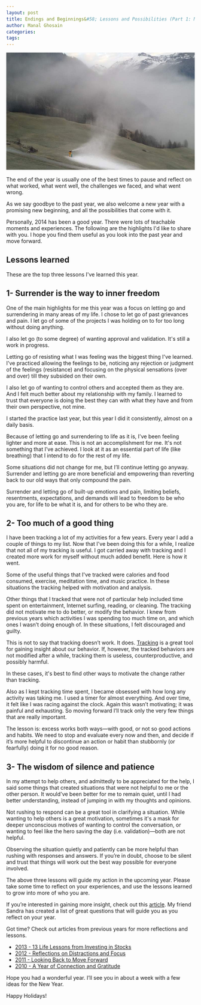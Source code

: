 ```yaml
---
layout: post
title: Endings and Beginnings&#58; Lessons and Possibilities (Part 1: Most Important Lessons)
author: Manal Ghosain
categories:
tags:
---
```


![Snow](/images/snow-cannon.jpg)

The end of the year is usually one of the best times to pause and reflect on what worked, what went well, the challenges we faced, and what went wrong. 

As we say goodbye to the past year, we also welcome a new year with a promising new beginning, and all the possibilities that come with it. 

Personally, 2014 has been a good year. There were lots of teachable moments and experiences. The following are the highlights I'd like to share with you. I hope you find them useful as you look into the past year and move forward. 

## Lessons learned

These are the top three lessons I've learned this year. 

## **1- Surrender is the way to inner freedom**

One of the main highlights for me this year was a focus on letting go and surrendering in many areas of my life. I chose to let go of past grievances and pain. I let go of some of the projects I was holding on to for too long without doing anything. 

I also let go (to some degree) of wanting approval and validation. It's still a work in progress. 

Letting go of resisting what I was feeling was the biggest thing I've learned. I've practiced allowing the feelings to be, noticing any rejection or judgment of the feelings (resistance) and focusing on the physical sensations (over and over) till they subsided on their own. 

I also let go of wanting to control others and accepted them as they are. And I felt much better about my relationship with my family. I learned to trust that everyone is doing the best they can with what they have and from their own perspective, not mine. 

I started the practice last year, but this year I did it consistently, almost on a daily basis. 

Because of letting go and surrendering to life as it is, I've been feeling lighter and more at ease. This is not an accomplishment for me. It's not something that I’ve achieved. I look at it as an essential part of life (like breathing) that I intend to do for the rest of my life. 

Some situations did not change for me, but I’ll continue letting go anyway. Surrender and letting go are more beneficial and empowering than reverting back to our old ways that only compound the pain. 

Surrender and letting go of built-up emotions and pain, limiting beliefs, resentments, expectations, and demands will lead to freedom to be who you are, for life to be what it is, and for others to be who they are. 

## 2- Too much of a good thing

I have been tracking a lot of my activities for a few years. Every year I add a couple of things to my list. Now that I've been doing this for a while, I realize that not all of my tracking is useful. I got carried away with tracking and I created more work for myself without much added benefit. Here is how it went. 

Some of the useful things that I've tracked were calories and food consumed, exercise, meditation time, and music practice. In these situations the tracking helped with motivation and analysis. 

Other things that I tracked that were not of particular help included time spent on entertainment, Internet surfing, reading, or cleaning. The tracking did not motivate me to do better, or modify the behavior. I knew from previous years which activities I was spending too much time on, and which ones I wasn’t doing enough of. In these situations, I felt discouraged and guilty. 

This is not to say that tracking doesn’t work. It does. [Tracking](/track/) is a great tool for gaining insight about our behavior. If, however, the tracked behaviors are not modified after a while, tracking them is useless, counterproductive, and possibly harmful. 

In these cases, it's best to find other ways to motivate the change rather than tracking. 

Also as I kept tracking time spent, I became obsessed with how long any activity was taking me. I used a timer for almost everything. And over time, it felt like I was racing against the clock. Again this wasn’t motivating; it was painful and exhausting. So moving forward I’ll track only the very few things that are really important. 

The lesson is: excess works both ways—with good, or not so good actions and habits. We need to stop and evaluate every now and then, and decide if it’s more helpful to discontinue an action or habit than stubbornly (or fearfully) doing it for no good reason. 

## 3- The wisdom of silence and patience

In my attempt to help others, and admittedly to be appreciated for the help, I said some things that created situations that were not helpful to me or the other person. It would've been better for me to remain quiet, until I had better understanding, instead of jumping in with my thoughts and opinions. 

Not rushing to respond can be a great tool in clarifying a situation. While wanting to help others is a great motivation, sometimes it's a mask for deeper unconscious motives of wanting to control the conversation, or wanting to feel like the hero saving the day (i.e. validation)—both are not helpful. 

Observing the situation quietly and patiently can be more helpful than rushing with responses and answers. If you’re in doubt, choose to be silent and trust that things will work out the best way possible for everyone involved. 

The above three lessons will guide my action in the upcoming year. Please take some time to reflect on your experiences, and use the lessons learned to grow into more of who you are. 

If you’re interested in gaining more insight, check out this [article](http://alwayswellwithin.com/2014/12/07/personal-year-end-review/). My friend Sandra has created a list of great questions that will guide you as you reflect on your year. 

Got time? Check out articles from previous years for more reflections and lessons. 

  * [2013 - 13 Life Lessons from Investing in Stocks](/investing-lessons/)
  * [2012 - Reflections on Distractions and Focus](/distractions-and-focus/)
  * [2011 - Looking Back to Move Forward](/looking-back-to-move-forward/)
  * [2010 - A Year of Connection and Gratitude](/2010-a-year-of-connection-and-gratitude/)

Hope you had a wonderful year. I’ll see you in about a week with a few ideas for the New Year. 

Happy Holidays!